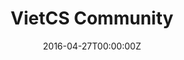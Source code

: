 ---
title: VietCS Community
summary: I founded VietCS, a community for computer science enthusiasts in Vietnam
tags:
- Community
date: "2016-04-27T00:00:00Z"

# Optional external URL for project (replaces project detail page).
external_link: 
image:
  caption: Photo by Toa Heftiba on Unsplash
  focal_point: Smart
---
